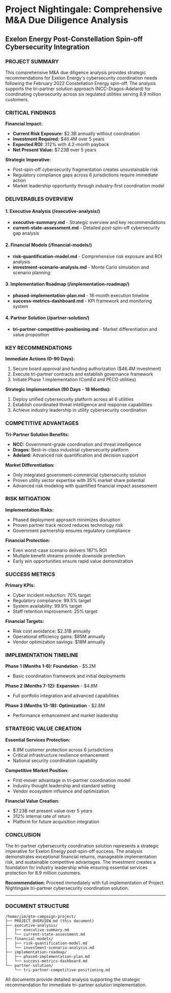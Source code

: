 # Project Nightingale: Comprehensive M&A Due Diligence Analysis
## Exelon Energy Post-Constellation Spin-off Cybersecurity Integration

### PROJECT SUMMARY

This comprehensive M&A due diligence analysis provides strategic recommendations for Exelon Energy's cybersecurity coordination needs following the February 2022 Constellation Energy spin-off. The analysis supports the tri-partner solution approach (NCC-Dragos-Adelard) for coordinating cybersecurity across six regulated utilities serving 8.9 million customers.

### CRITICAL FINDINGS

**Financial Impact:**
- **Current Risk Exposure:** $2.3B annually without coordination
- **Investment Required:** $46.4M over 5 years
- **Expected ROI:** 312% with 4.2-month payback
- **Net Present Value:** $7.23B over 5 years

**Strategic Imperative:**
- Post-spin-off cybersecurity fragmentation creates unsustainable risk
- Regulatory compliance gaps across 6 jurisdictions require immediate action
- Market leadership opportunity through industry-first coordination model

### DELIVERABLES OVERVIEW

#### 1. Executive Analysis (/executive-analysis/)
- **executive-summary.md** - Strategic overview and key recommendations
- **current-state-assessment.md** - Detailed post-spin-off cybersecurity gap analysis

#### 2. Financial Models (/financial-models/)
- **risk-quantification-model.md** - Comprehensive risk exposure and ROI analysis
- **investment-scenario-analysis.md** - Monte Carlo simulation and scenario planning

#### 3. Implementation Roadmap (/implementation-roadmap/)
- **phased-implementation-plan.md** - 18-month execution timeline
- **success-metrics-dashboard.md** - KPI framework and monitoring system

#### 4. Partner Solution (/partner-solution/)
- **tri-partner-competitive-positioning.md** - Market differentiation and value proposition

### KEY RECOMMENDATIONS

**Immediate Actions (0-90 Days):**
1. Secure board approval and funding authorization ($46.4M investment)
2. Execute tri-partner contracts and establish governance framework
3. Initiate Phase 1 implementation (ComEd and PECO utilities)

**Strategic Implementation (90 Days - 18 Months):**
1. Deploy unified cybersecurity platform across all 6 utilities
2. Establish coordinated threat intelligence and response capabilities
3. Achieve industry leadership in utility cybersecurity coordination

### COMPETITIVE ADVANTAGES

**Tri-Partner Solution Benefits:**
- **NCC:** Government-grade coordination and threat intelligence
- **Dragos:** Best-in-class industrial cybersecurity platform
- **Adelard:** Advanced risk quantification and decision support

**Market Differentiation:**
- Only integrated government-commercial cybersecurity solution
- Proven utility sector expertise with 35% market share potential
- Advanced risk modeling with quantified financial impact assessment

### RISK MITIGATION

**Implementation Risks:**
- Phased deployment approach minimizes disruption
- Proven partner track record reduces technology risk
- Government partnership ensures regulatory compliance

**Financial Protection:**
- Even worst-case scenario delivers 187% ROI
- Multiple benefit streams provide downside protection
- Early win opportunities ensure rapid value demonstration

### SUCCESS METRICS

**Primary KPIs:**
- Cyber incident reduction: 70% target
- Regulatory compliance: 99.5% target
- System availability: 99.9% target
- Staff retention improvement: 25% target

**Financial Targets:**
- Risk cost avoidance: $2.31B annually
- Operational efficiency gains: $85M annually
- Vendor optimization savings: $18M annually

### IMPLEMENTATION TIMELINE

**Phase 1 (Months 1-6): Foundation** - $5.2M
- Basic coordination framework and initial deployments

**Phase 2 (Months 7-12): Expansion** - $4.8M
- Full portfolio integration and advanced capabilities

**Phase 3 (Months 13-18): Optimization** - $2.8M
- Performance enhancement and market leadership

### STRATEGIC VALUE CREATION

**Essential Services Protection:**
- 8.9M customer protection across 6 jurisdictions
- Critical infrastructure resilience enhancement
- National security coordination capability

**Competitive Market Position:**
- First-mover advantage in tri-partner coordination model
- Industry thought leadership and standard setting
- Vendor ecosystem influence and optimization

**Financial Value Creation:**
- $7.23B net present value over 5 years
- 312% internal rate of return
- Platform for future acquisition integration

### CONCLUSION

The tri-partner cybersecurity coordination solution represents a strategic imperative for Exelon Energy post-spin-off success. The analysis demonstrates exceptional financial returns, manageable implementation risk, and sustainable competitive advantages. The investment creates a foundation for industry leadership while ensuring essential services protection for 8.9 million customers.

**Recommendation:** Proceed immediately with full implementation of Project Nightingale tri-partner cybersecurity coordination solution.

---

### DOCUMENT STRUCTURE

```
/home/jim/gtm-campaign-project/
├── PROJECT_OVERVIEW.md (this document)
├── executive-analysis/
│   ├── executive-summary.md
│   └── current-state-assessment.md
├── financial-models/
│   ├── risk-quantification-model.md
│   └── investment-scenario-analysis.md
├── implementation-roadmap/
│   ├── phased-implementation-plan.md
│   └── success-metrics-dashboard.md
└── partner-solution/
    └── tri-partner-competitive-positioning.md
```

All documents provide detailed analysis supporting the strategic recommendation for immediate tri-partner solution implementation.